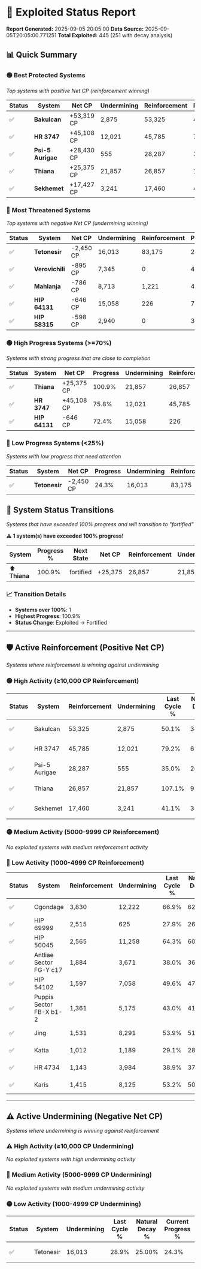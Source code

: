 # 🌟 Exploited Status Report

**Report Generated:** 2025-09-05 20:05:00
**Data Source:** 2025-09-05T20:05:00.771251
**Total Exploited:** 445 (251 with decay analysis)

## 📊 Quick Summary

### 🟢 **Best Protected Systems**
*Top systems with positive Net CP (reinforcement winning)*

| Status | System | Net CP | Undermining | Reinforcement | Progress |
|--------|--------|--------|-------------|---------------|----------|
| ✅ | **Bakulcan** | +53,319 CP | 2,875 | 53,325 | 49.3% |
| ✅ | **HR 3747** | +45,108 CP | 12,021 | 45,785 | 75.8% |
| ✅ | **Psi-5 Aurigae** | +28,430 CP | 555 | 28,287 | 34.8% |
| ✅ | **Thiana** | +25,375 CP | 21,857 | 26,857 | 100.9% |
| ✅ | **Sekhemet** | +17,427 CP | 3,241 | 17,460 | 40.2% |

### 🔴 **Most Threatened Systems**
*Top systems with negative Net CP (undermining winning)*

| Status | System | Net CP | Undermining | Reinforcement | Progress |
|--------|--------|--------|-------------|---------------|----------|
| ✅ | **Tetonesir** | -2,450 CP | 16,013 | 83,175 | 24.3% |
| ✅ | **Verovichili** | -895 CP | 7,345 | 0 | 46.0% |
| ✅ | **Mahlanja** | -786 CP | 8,713 | 1,221 | 46.9% |
| ✅ | **HIP 64131** | -646 CP | 15,058 | 226 | 72.4% |
| ✅ | **HIP 58315** | -598 CP | 2,940 | 0 | 32.1% |

### 🟢 **High Progress Systems (>=70%)**
*Systems with strong progress that are close to completion*

| Status | System | Net CP | Progress | Undermining | Reinforcement |
|--------|--------|--------|----------|-------------|---------------|
| ✅ | **Thiana** | +25,375 CP | 100.9% | 21,857 | 26,857 |
| ✅ | **HR 3747** | +45,108 CP | 75.8% | 12,021 | 45,785 |
| ✅ | **HIP 64131** | -646 CP | 72.4% | 15,058 | 226 |

### 🔴 **Low Progress Systems (<25%)**
*Systems with low progress that need attention*

| Status | System | Net CP | Progress | Undermining | Reinforcement |
|--------|--------|--------|----------|-------------|---------------|
| ✅ | **Tetonesir** | -2,450 CP | 24.3% | 16,013 | 83,175 |
## 🔄 System Status Transitions  
*Systems that have exceeded 100% progress and will transition to "fortified"*

**⚠️ 1 system(s) have exceeded 100% progress!**

| System | Progress % | Next State | Net CP | Reinforcement | Undermining | 
|--------|------------|-------------|--------|---------------|-------------|
| ⬆️ **Thiana** | 100.9% | fortified | +25,375 | 26,857 | 21,857 |

### 📈 Transition Details
- **Systems over 100%**: 1
- **Highest Progress**: 100.9%
- **Status Change**: Exploited → Fortified

---

## 🛡️ Active Reinforcement (Positive Net CP)
*Systems where reinforcement is winning against undermining*

### 🟢 High Activity (≥10,000 CP Reinforcement)

| Status | System | Reinforcement | Undermining | Last Cycle % | Natural Decay % | Current Progress % | Current CP | Net CP | Activity |
|--------|--------|---------------|-------------|--------------|-----------------|-------------------|------------|--------|----------|
| ✅ | Bakulcan | 53,325 | 2,875 | 50.1% | 34.07% | 49.3% | 172,550 | +53,319 | 🟢 High Reinforcement |
| ✅ | HR 3747 | 45,785 | 12,021 | 79.2% | 62.91% | 75.8% | 265,300 | +45,108 | 🟢 High Reinforcement |
| ✅ | Psi-5 Aurigae | 28,287 | 555 | 35.0% | 26.68% | 34.8% | 121,799 | +28,430 | 🟢 High Reinforcement |
| ✅ | Thiana | 26,857 | 21,857 | 107.1% | 93.65% | 100.9% | 353,150 | +25,375 | 🟢 High Reinforcement |
| ✅ | Sekhemet | 17,460 | 3,241 | 41.1% | 35.22% | 40.2% | 140,700 | +17,427 | 🟢 High Reinforcement |

### 🟡 Medium Activity (5000-9999 CP Reinforcement)

*No exploited systems with medium reinforcement activity*

### 🔴 Low Activity (1000-4999 CP Reinforcement)

| Status | System | Reinforcement | Undermining | Last Cycle % | Natural Decay % | Current Progress % | Current CP | Net CP | Activity |
|--------|--------|---------------|-------------|--------------|-----------------|-------------------|------------|--------|----------|
| ✅ | Ogondage | 3,830 | 12,222 | 66.9% | 62.58% | 63.4% | 221,900 | +2,856 | 🔵 Low Reinforcement |
| ✅ | HIP 69999 | 2,515 | 625 | 27.9% | 26.94% | 27.7% | 96,949 | +2,665 | 🔵 Low Reinforcement |
| ✅ | HIP 50045 | 2,565 | 11,258 | 64.3% | 60.54% | 61.1% | 213,850 | +1,955 | 🔵 Low Reinforcement |
| ✅ | Antliae Sector FG-Y c17 | 1,884 | 3,671 | 38.0% | 36.49% | 37.0% | 129,500 | +1,794 | 🔵 Low Reinforcement |
| ✅ | HIP 54102 | 1,597 | 7,058 | 49.6% | 47.24% | 47.6% | 166,600 | +1,277 | 🔵 Low Reinforcement |
| ✅ | Puppis Sector FB-X b1-2 | 1,361 | 5,175 | 43.0% | 41.17% | 41.5% | 145,250 | +1,143 | 🔵 Low Reinforcement |
| ✅ | Jing | 1,531 | 8,291 | 53.9% | 51.18% | 51.5% | 180,250 | +1,136 | 🔵 Low Reinforcement |
| ✅ | Katta | 1,012 | 1,189 | 29.1% | 28.50% | 28.8% | 100,800 | +1,056 | 🔵 Low Reinforcement |
| ✅ | HR 4734 | 1,143 | 3,984 | 38.9% | 37.50% | 37.8% | 132,299 | +1,038 | 🔵 Low Reinforcement |
| ✅ | Karis | 1,415 | 8,125 | 53.2% | 50.61% | 50.9% | 178,150 | +1,019 | 🔵 Low Reinforcement |


---

## ⚠️ Active Undermining (Negative Net CP)
*Systems where undermining is winning against reinforcement*

### ⚠️ High Activity (≥10,000 CP Undermining)

*No exploited systems with high undermining activity*

### 🔶 Medium Activity (5000-9999 CP Undermining)

*No exploited systems with medium undermining activity*

### 🟡 Low Activity (1000-4999 CP Undermining)

| Status | System | Undermining | Last Cycle % | Natural Decay % | Current Progress % | Reinforcement | Current CP | Net CP | Activity |
|--------|--------|-------------|--------------|-----------------|-------------------|---------------|------------|--------|----------|
| ✅ | Tetonesir | 16,013 | 28.9% | 25.00% | 24.3% | 83,175 | 85,050 | -2,450 | 🟡 Low Undermining |
